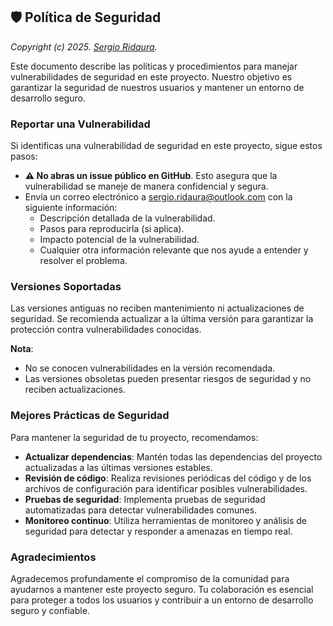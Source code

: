 ## 🛡️ Política de Seguridad

_Copyright (c) 2025. [Sergio Ridaura](https://github.com/sergio-ridaura)._

Este documento describe las políticas y procedimientos para manejar vulnerabilidades de seguridad en este proyecto. Nuestro objetivo es garantizar la seguridad de nuestros usuarios y mantener un entorno de desarrollo seguro.

### Reportar una Vulnerabilidad

Si identificas una vulnerabilidad de seguridad en este proyecto, sigue estos pasos:

- **⚠️ No abras un issue público en GitHub**. Esto asegura que la vulnerabilidad se maneje de manera confidencial y segura.
- Envía un correo electrónico a [sergio.ridaura@outlook.com](mailto:sergio.ridaura@outlook.com) con la siguiente información:
  - Descripción detallada de la vulnerabilidad.
  - Pasos para reproducirla (si aplica).
  - Impacto potencial de la vulnerabilidad.
  - Cualquier otra información relevante que nos ayude a entender y resolver el problema.

### Versiones Soportadas

Las versiones antiguas no reciben mantenimiento ni actualizaciones de seguridad. Se recomienda actualizar a la última versión para garantizar la protección contra vulnerabilidades conocidas.

**Nota**:

- No se conocen vulnerabilidades en la versión recomendada.
- Las versiones obsoletas pueden presentar riesgos de seguridad y no reciben actualizaciones.

### Mejores Prácticas de Seguridad

Para mantener la seguridad de tu proyecto, recomendamos:

- **Actualizar dependencias**: Mantén todas las dependencias del proyecto actualizadas a las últimas versiones estables.
- **Revisión de código**: Realiza revisiones periódicas del código y de los archivos de configuración para identificar posibles vulnerabilidades.
- **Pruebas de seguridad**: Implementa pruebas de seguridad automatizadas para detectar vulnerabilidades comunes.
- **Monitoreo continuo**: Utiliza herramientas de monitoreo y análisis de seguridad para detectar y responder a amenazas en tiempo real.

### Agradecimientos

Agradecemos profundamente el compromiso de la comunidad para ayudarnos a mantener este proyecto seguro. Tu colaboración es esencial para proteger a todos los usuarios y contribuir a un entorno de desarrollo seguro y confiable.
